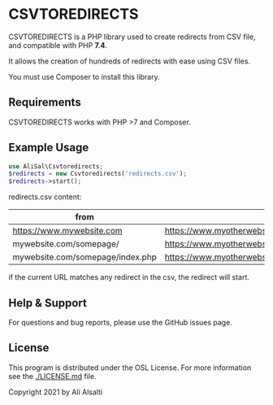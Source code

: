 # CSVTOREDIRECTS

CSVTOREDIRECTS is a PHP library used to create redirects from CSV file, and compatible with PHP **7.4**.

It allows the creation of hundreds of redirects with ease using CSV files.

You must use Composer to install this library.

## Requirements

CSVTOREDIRECTS works with PHP >7 and Composer.

## Example Usage

```php
use AliSal\Csvtoredirects;
$redirects = new Csvtoredirects('redirects.csv');
$redirects->start();
```

redirects.csv content:

| from  | to | operator | type |
| --- | --- | --- | --- |
| https://www.mywebsite.com | https://www.myotherwebsite.com | = | 302 |
| mywebsite.com/somepage/ | https://www.myotherwebsite.com/somepage/  | contains | 301 |
| mywebsite.com/somepage/index.php | https://www.myotherwebsite.com/somepage/index.php | contains | 301 |

if the current URL matches any redirect in the csv, the redirect will start. 

## Help & Support

For questions and bug reports, please use the GitHub issues page.

## License

This program is distributed under the OSL License. For more information see the [./LICENSE.md](./LICENSE.md) file.

Copyright 2021 by Ali Alsalti
